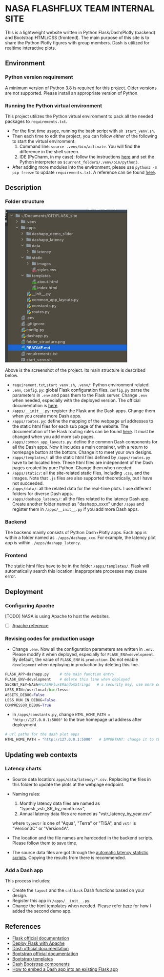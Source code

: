 # NASA FLASHFLUX TEAM INTERNAL SITE

This is a lightweight website written in Python Flask/Dash/Plotly (backend) and Bootstrap HTML/CSS (frontend).
The main purpose of this site is to share the Python Plotly figures with group members. Dash is utilized for 
realtime interactive plots.


## Environment

### Python version requirement
A minimum version of Python 3.8 is required for this project. Older versions are not supported. 
Please install an appropriate version of Python.


### Running the Python virtual environment
This project utilizes the Python virtual environment to pack all the needed packages to `requirements.txt`.

- For the first time usage, running the bash script with `sh start_venv.sh`.
- Then each time to edit the project, you can follow *either* of the following to start the virtual environment:
    1. Command line: `source .venv/bin/activate`. You will find the difference in the shell screen.
    2. IDE (PyCharm, in my case): follow the instructions 
   [here](https://www.jetbrains.com/help/pycharm/configuring-python-interpreter.html) 
   and set the Python interpreter as `$current_folder$/.venv/bin/python3`.
- After adding more modules into the environment, please use `python3 -m pip freeze` to update `requirements.txt`.
A reference can be found [here](https://packaging.python.org/guides/installing-using-pip-and-virtual-environments/).
  
## Description
### Folder structure
![](folder_structure.png)

Above is the screenshot of the project. Its main structure is described below.
- `requirement.txt`,`start_venv.sh`, `.venv/`: Python environment related.
- `.env`, `config.py`: global Flask configuration files. `config.py` parse the parameters
  in `.env` and pass them to the Flask server. 
  Change `.env` when needed, especially with the deployed version.
  The official documentation is [here](https://flask.palletsprojects.com/en/1.1.x/config/).
- `/apps/__init__.py`: register the Flask and the Dash apps. Change them when you create 
more Dash apps.
- `/apps/routes.py`: define the mapping of the webpage url addresses to the static html 
  files for each sub page of the website. The documentation of the Flask routing rules can 
  be found [here](https://flask.palletsprojects.com/en/1.1.x/quickstart/#routing). 
  It must be changed when you add more sub pages.
- `/apps/common_app_layouts.py`: define the common Dash components for all the Dash apps.
  Now it includes a main container, with a return to homepage button at the bottom.
  Change it to meet your own designs.
- `/apps/templates/`: all the static html files defined by `/apps/routes.py` have to be 
  located here. These html files are independent of the Dash pages created by pure Python. 
  Change them when needed.
- `/apps/static/`: all the site-related static files, including `.css`, and the images.
Note that `.js` files are also supported theoretically, but I have not succeeded.
- `/apps/data/`: all the related data for the real-time plots. I use different folders 
for diverse Dash apps.
- `/apps/dashapp_latency/`: all the files related to the latency Dash app. 
  Create another folder named as "dashapp_xxxx" under `/apps` and register them 
  in `/apps/__init__.py` if you add more Dash apps.

### Backend
The backend mainly consists of Python Dash+Plotly apps. 
Each app is within a folder named as `./apps/dashapp_xxx`. 
For example, the latency plot app is within `./apps/dashapp_latency`.

### Frontend
The static html files have to be in the folder `/apps/templates/`. 
Flask will automatically search this location. Inappropriate processes may cause error.

## Deployment

### Configuring Apache
[TODO] NASA is using Apache to host the websites.
- [ ] [Apache reference](https://flask.palletsprojects.com/en/1.1.x/deploying/mod_wsgi/)

### Revising codes for production usage
- Change `.env`. Now all the configuration parameters are written in `.env`. 
  Please modify it when deployed, especially for `FLASK_ENV=development`. 
  By default, the value of `FLASK_ENV` is `production`.
  Do not enable `development` when deploying in production by deleting this line.
```python
FLASK_APP=dashapp.py     # the main function entry
FLASK_ENV=development    # delete this line when deployed
SECRET_KEY=NASA#FLASHFlux$RandomStrings   # a security key, use more secure ones when deployed
LESS_BIN=/usr/local/bin/lessc
ASSETS_DEBUG=False
LESS_RUN_IN_DEBUG=False
COMPRESSOR_DEBUG=True
```
  
- In `/apps/constants.py`, change `HTML_HOME_PATH = "http://127.0.0.1:5000"` 
  to the true homepage url address after deployment.
```python
# url paths for the dash plot apps
HTML_HOME_PATH = "http://127.0.0.1:5000"   # IMPORTANT: change it to the true url address when deployed
```

## Updating web contexts
### Latency charts
- Source data location: `apps/data/latency/*.csv`. 
  Replacing the files in this folder to update the plots at the webpage endpoint.
- Naming rules:
  1. Monthly latency data files are named as "typestr_vstr_SR_by_month.csv",
  2. Annual latency data files are named as "vstr_latency_by_year.csv"

    where `typestr` is one of "Aqua", "Terra" or "TISA", and `vstr` is "Version3C" or "Version4A".
- The location and the file names are hardcoded in the backend scripts. Please follow them to save time.  
- The source data files are got through 
  the [automatic latency statistic scripts](https://github.com/cissieAB/LatencyResample). 
  Copying the results from there is recommended.
  
### Add a Dash app
This process includes:
- Create the `layout` and the `callback` Dash functions based on your design.
- Register this app in `/apps/__init__.py`.
- Change the html templates when needed. 
Please refer 
[here](https://github.com/cissieAB/Flask_Plotly_Dash_Site/commit/a92429d6214b5f7bafc5c403166d22b57b1e51a4)
 for how I added the second demo app.
 

## References
- [Flask official documentation](https://flask.palletsprojects.com/en/1.1.x/)
- [Deploy Flask with Apache](https://flask.palletsprojects.com/en/1.1.x/deploying/mod_wsgi/)
- [Dash official documentation](https://dash.plotly.com/)
- [Bootstrap official documentation](https://getbootstrap.com/)
- [Bootstrap templates](https://www.w3schools.com/bootstrap/bootstrap_templates.asp)
- [Dash Bootstrap components](https://dash-bootstrap-components.opensource.faculty.ai/)
- [How to embed a Dash app into an existing Flask app](https://medium.com/@olegkomarov_77860/how-to-embed-a-dash-app-into-an-existing-flask-app-ea05d7a2210b#bd30)
